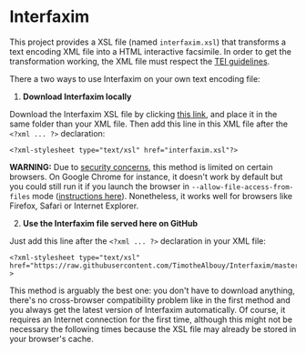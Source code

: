 # Interfaxim
This project provides a XSL file (named `interfaxim.xsl`) that transforms a text encoding XML file into a HTML interactive facsimile. In order to get the transformation working, the XML file must respect the [TEI guidelines][1].

There a two ways to use Interfaxim on your own text encoding file:

1. **Download Interfaxim locally**

Download the Interfaxim XSL file by clicking <a href="https://raw.githubusercontent.com/TimotheAlbouy/Interfaxim/master/interfaxim.xsl" download="interfaxim.sxl">this link</a>, and place it in the same folder than your XML file. Then add this line in this XML file after the `<?xml ... ?>` declaration:

    <?xml-stylesheet type="text/xsl" href="interfaxim.xsl"?>

**WARNING:** Due to [security concerns][3], this method is limited on certain browsers. On Google Chrome for instance, it doesn't work by default but you could still run it if you launch the browser in `--allow-file-access-from-files` mode ([instructions here][4]). Nonetheless, it works well for browsers like Firefox, Safari or Internet Explorer.

2. **Use the Interfaxim file served here on GitHub**

Just add this line after the `<?xml ... ?>` declaration in your XML file:

    <?xml-stylesheet type="text/xsl" href="https://raw.githubusercontent.com/TimotheAlbouy/Interfaxim/master/interfaxim.xsl"?>

This method is arguably the best one: you don't have to download anything, there's no cross-browser compatibility problem like in the first method and you always get the latest version of Interfaxim automatically. Of course, it requires an Internet connection for the first time, although this might not be necessary the following times because the XSL file may already be stored in your browser's cache.

  [1]: http://www.tei-c.org/release/doc/tei-p5-doc/en/html/
  [2]: https://raw.githubusercontent.com/TimotheAlbouy/Interfaxim/master/interfaxim.xsl
  [3]: https://blog.chromium.org/2008/12/security-in-depth-local-web-pages.html
  [4]: http://www.chrome-allow-file-access-from-file.com/
